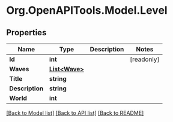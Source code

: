 
# Org.OpenAPITools.Model.Level

## Properties

Name | Type | Description | Notes
------------ | ------------- | ------------- | -------------
**Id** | **int** |  | [readonly] 
**Waves** | [**List&lt;Wave&gt;**](Wave.md) |  | 
**Title** | **string** |  | 
**Description** | **string** |  | 
**World** | **int** |  | 

[[Back to Model list]](../README.md#documentation-for-models)
[[Back to API list]](../README.md#documentation-for-api-endpoints)
[[Back to README]](../README.md)

